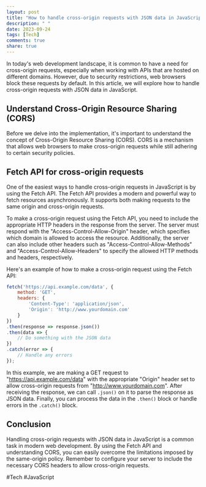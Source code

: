 ```yaml
---
layout: post
title: "How to handle cross-origin requests with JSON data in JavaScript."
description: " "
date: 2023-09-24
tags: [Tech]
comments: true
share: true
---
```


In today's web development landscape, it is common to have a need for cross-origin requests, especially when working with APIs that are hosted on different domains. However, due to security restrictions, web browsers block these requests by default. In this article, we will explore how to handle cross-origin requests with JSON data in JavaScript.

## Understand Cross-Origin Resource Sharing (CORS)

Before we delve into the implementation, it's important to understand the concept of Cross-Origin Resource Sharing (CORS). CORS is a mechanism that allows web browsers to make cross-origin requests while still adhering to certain security policies. 

## Fetch API for cross-origin requests

One of the easiest ways to handle cross-origin requests in JavaScript is by using the Fetch API. The Fetch API provides a modern and powerful way to fetch resources asynchronously. It supports both making requests to the same origin and cross-origin requests.

To make a cross-origin request using the Fetch API, you need to include the appropriate HTTP headers in the response from the server. The server must respond with the "Access-Control-Allow-Origin" header, which specifies which domain is allowed to access the resource. Additionally, the server can also include other headers such as "Access-Control-Allow-Methods" and "Access-Control-Allow-Headers" to specify the allowed HTTP methods and headers, respectively.

Here's an example of how to make a cross-origin request using the Fetch API:

```javascript
fetch('https://api.example.com/data', {
    method: 'GET',
    headers: {
        'Content-Type': 'application/json',
        'Origin': 'http://www.yourdomain.com'
    }
})
.then(response => response.json())
.then(data => {
    // Do something with the JSON data
})
.catch(error => {
    // Handle any errors
});
```

In this example, we are making a GET request to "https://api.example.com/data" with the appropriate "Origin" header set to allow cross-origin requests from "http://www.yourdomain.com". After receiving the response, we can call `.json()` on it to parse the response as JSON data. Finally, you can process the data in the `.then()` block or handle errors in the `.catch()` block.

## Conclusion

Handling cross-origin requests with JSON data in JavaScript is a common task in modern web development. By using the Fetch API and understanding CORS, you can easily overcome the limitations imposed by the same-origin policy. Remember to configure your server to include the necessary CORS headers to allow cross-origin requests.

#Tech #JavaScript
